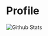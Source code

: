 # Profile
![Github Stats](https://github-readme-stats.vercel.app/api?username=sntdshrly&show_icons=true&hide_border=true)
